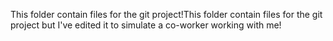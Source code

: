 This folder contain files for the git project!This folder contain files for the git project but I've edited it to simulate a co-worker working with me!
